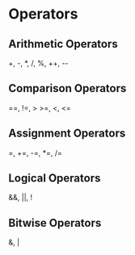 # Operators

## Arithmetic Operators

+, -, *,  /, %, ++, --

## Comparison Operators

==, !=, > >=, <, <=

## Assignment Operators

=, +=, -=, *=, /=

## Logical Operators

&&, ||, !

## Bitwise Operators

&, |
